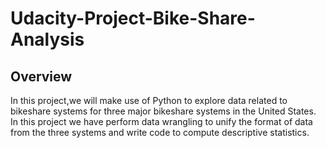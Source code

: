 # Udacity-Project-Bike-Share-Analysis

## Overview
In this project,we will make use of Python to explore data related to bikeshare systems for three major bikeshare systems in the
United States. In this project we have perform data wrangling to unify the format of data from the three systems and write code to compute 
descriptive statistics.
